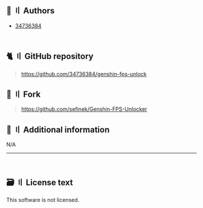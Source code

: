 <!-- [[> SEO
###### Number: 2.3

###### Title: FPS Unlocker License - Stella Mod Documentation
###### Description:
###### Tags: fps unlocker license
###### Canonical: /genshin-stella-mod/docs?page=license_fps_unlocker
]]> -->

## 👥 〢 Authors
- [34736384](https://github.com/34736384)
<div style="padding-bottom:13px"></div>

[//]: # (## Contributors)
[//]: # (- N/A)

## 🐈 〢 GitHub repository
> https://github.com/34736384/genshin-fps-unlock

## 🍴 〢 Fork
> https://github.com/sefinek/Genshin-FPS-Unlocker

## 📝 〢 Additional information
N/A

---------------------------------------------------------------------------------------------------------------------------------------------------------------------------------

<br>

## 🗃️ 〢 License text
This software is not licensed.
